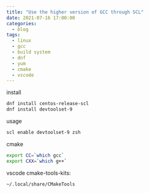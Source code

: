 ```yaml
---
title: "Use the higher version of GCC through SCL"
date: 2021-07-16 17:00:00
categories:
  - blog
tags:
  - linux
  - gcc
  - build system
  - dnf
  - yum
  - cmake
  - vscode
---
```


install

```bash
dnf install centos-release-scl
dnf install devtoolset-9
```

usage

```bash
scl enable devtoolset-9 zsh
```

cmake

```bash
export CC=`which gcc`
export CXX=`which g++`
```

vscode cmake-tools-kits:

```bash
~/.local/share/CMakeTools
```
